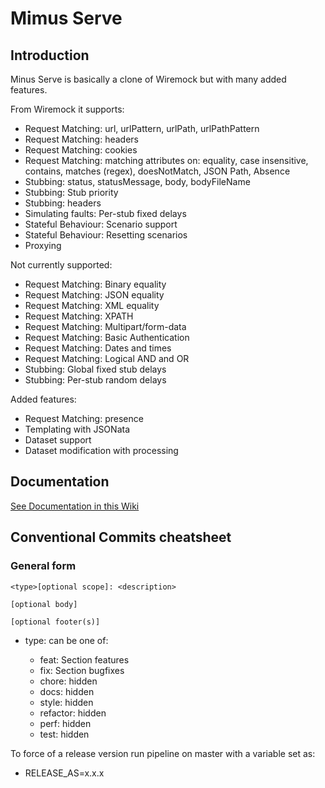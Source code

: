 # Mimus Serve

## Introduction

Minus Serve is basically a clone of Wiremock but with many added features.

From Wiremock it supports:

- Request Matching: url, urlPattern, urlPath, urlPathPattern
- Request Matching: headers
- Request Matching: cookies
- Request Matching: matching attributes on: equality, case insensitive, contains, matches (regex), doesNotMatch, JSON Path, Absence
- Stubbing: status, statusMessage, body, bodyFileName
- Stubbing: Stub priority
- Stubbing: headers
- Simulating faults: Per-stub fixed delays
- Stateful Behaviour: Scenario support
- Stateful Behaviour: Resetting scenarios
- Proxying

Not currently supported:

- Request Matching: Binary equality
- Request Matching: JSON equality
- Request Matching: XML equality
- Request Matching: XPATH
- Request Matching: Multipart/form-data
- Request Matching: Basic Authentication
- Request Matching: Dates and times
- Request Matching: Logical AND and OR
- Stubbing: Global fixed stub delays
- Stubbing: Per-stub random delays

Added features:

- Request Matching: presence
- Templating with JSONata
- Dataset support
- Dataset modification with processing

## Documentation

[See Documentation in this Wiki](https://gitlab.com/bn3t/mimus-serve/-/wikis/home)

## Conventional Commits cheatsheet

### General form

```
<type>[optional scope]: <description>

[optional body]

[optional footer(s)]
```

- type: can be one of:

  - feat: Section features
  - fix: Section bugfixes
  - chore: hidden
  - docs: hidden
  - style: hidden
  - refactor: hidden
  - perf: hidden
  - test: hidden

To force of a release version run pipeline on master with a variable set as:

- RELEASE_AS=x.x.x
